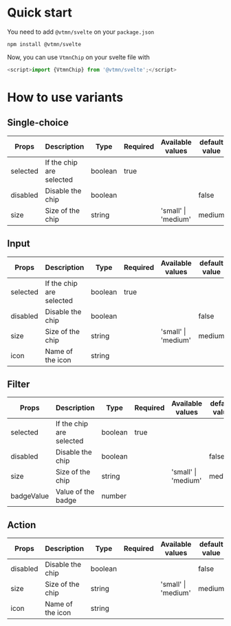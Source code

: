 # Quick start

You need to add `@vtmn/svelte` on your `package.json`

```
npm install @vtmn/svelte
```

Now, you can use `VtmnChip` on your svelte file with

```javascript
<script>import {VtmnChip} from '@vtmn/svelte';</script>
```

# How to use variants 
## Single-choice

| Props      | Description              | Type    | Required | Available values   | default value |
|------------|--------------------------|---------|----------|--------------------|---------------|
| selected   | If the chip are selected | boolean | true     |                    |               |
| disabled   | Disable the chip         | boolean |          |                    | false         |
| size       | Size of the chip         | string  |          | 'small' \| 'medium' | medium        |

## Input

| Props      | Description              | Type    | Required | Available values   | default value |
|------------|--------------------------|---------|----------|--------------------|---------------|
| selected   | If the chip are selected | boolean | true     |                    |               |
| disabled   | Disable the chip         | boolean |          |                    | false         |
| size       | Size of the chip         | string  |          | 'small' \| 'medium' | medium        |
| icon       | Name of the icon         | string  |          |                    |               |

## Filter

| Props      | Description              | Type    | Required | Available values   | default value |
|------------|--------------------------|---------|----------|--------------------|---------------|
| selected   | If the chip are selected | boolean | true     |                    |               |
| disabled   | Disable the chip         | boolean |          |                    | false         |
| size       | Size of the chip         | string  |          | 'small' \| 'medium' | medium        |
| badgeValue | Value of the badge       | number  |          |                    |               |

## Action

| Props      | Description              | Type    | Required | Available values   | default value |
|------------|--------------------------|---------|----------|--------------------|---------------|
| disabled   | Disable the chip         | boolean |          |                    | false         |
| size       | Size of the chip         | string  |          | 'small' \| 'medium' | medium        |
| icon       | Name of the icon         | string  |          |                    |               |
